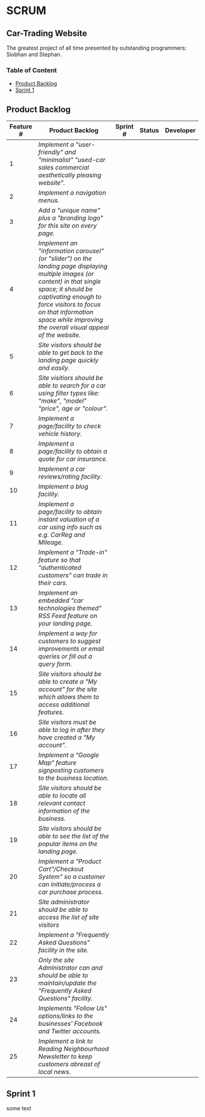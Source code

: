 # SCRUM
## Car-Trading Website
The greatest project of all time presented by outstanding programmers: Siobhan and Stephan.



### Table of Content
* [Product Backlog](##productbacklog)
* [Sprint 1](##sprint-1)





## Product Backlog

Feature # | Product Backlog | Sprint # | Status | Developer
--- | --- | --- | --- | --- 
1 | *Implement a  "user-friendly" and "minimalist"  "used-car sales commercial aesthetically pleasing website".*
2 | *Implement a navigation menus.*
3 | *Add a "unique name" plus  a "branding logo" for this site on every page.*
4 | *Implement an "information carousel" (or "slider") on the landing page displaying multiple images (or content) in that single space; it should be captivating enough to force visitors to focus on that information space while improving the overall visual appeal of the website.*
5 | *Site visitors should be able to get back to the landing page quickly and easily.*
6 | *Site visitiors should be able to search for a car  using filter types like: "make",  "model" "price", age or "colour".*
7 | *Implement a page/facility to check vehicle history.*
8 | *Implement a page/facility to obtain a quote for car insurance.*
9 | *Implement a car reviews/rating facility.*
10 | *Implement a blog facility.*
11 | *Implement a page/facility to obtain instant valuation of a car using info such as e.g. CarReg and Mileage.*
12 | *Implement a  "Trade-in" feature so that "authenticated customers" can trade in their cars.*
13 | *Implement an embedded "car technologies themed" RSS Feed feature on your landing page.*
14 | *Implement a way for customers to suggest improvements or  email queries or fill out a query form.*
15 | *Site visitors should be able to create a "My account" for the site which allows them to access additional features.*
16 | *Site visitors must be able to log in after they have created a "My account".*
17 | *Implement a "Google Map" feature signposting customers to the business location.*
18 | *Site visitors should be able to locate all relevant contact information of the business.*
19 | *Site visitors should be able to see the list of the popular items on the landing page.*
20 | *Implement a "Product Cart"/Checkout System" so a customer can initiate/process a car purchase process.*
21 | *Site administrator should be able to access the list of site visitors*
22 | *Implement a "Frequently Asked Questions" facility in the site.*
23 | *Only the site Administrator can and should be able to maintain/update the "Frequently Asked Questions" facility.*
24 | *Implements  "Follow Us" options/links to the businesses' Facebook and Twitter accounts.*
25 | *Implement a link to Reading Neighbourhood Newsletter to keep customers abreast of local news.*















## <a name="sprint-1"></a> Sprint 1
some text
